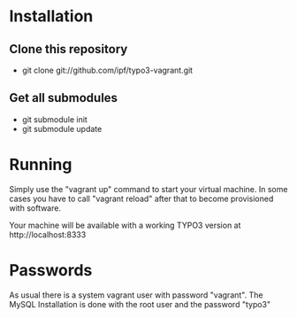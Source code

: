 # Installation

## Clone this repository

* git clone git://github.com/ipf/typo3-vagrant.git

## Get all submodules

 * git submodule init
 * git submodule update

# Running

Simply use the "vagrant up" command to start your virtual machine.
In some cases you have to call "vagrant reload" after that to become provisioned with software.

Your machine will be available with a working TYPO3 version at http://localhost:8333

# Passwords

As usual there is a system vagrant user with password "vagrant". The MySQL Installation is done with the root user and the password "typo3"
